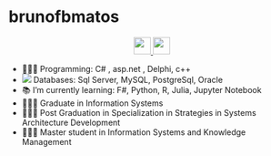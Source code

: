 # brunofbmatos
 

<p align="center">
<a href="https://www.linkedin.com/in/bruno-fabricio-braga-matos-914b7120/" target="_blank" rel="nofollow, noreferrer, noopener, external"><img  src="https://simpleicons.org/icons/linkedin.svg" height="30px" >
<a href="https://twitter.com/brunofbmatos" target="_blank" rel="nofollow, noreferrer, noopener, external"><img  src="https://simpleicons.org/icons/twitter.svg" height="30px" ></a>
</p>

- 👨🏻‍💻 Programming: C# , asp.net , Delphi, c++
- <img src="https://img.icons8.com/officexs/16/000000/database.png"/> Databases: Sql Server, MySQL, PostgreSql, Oracle
- 📚 I’m currently learning: F#, Python, R, Julia, Jupyter Notebook
- 👨🏻‍🎓 Graduate in Information Systems
- 👨🏻‍🎓 Post Graduation in Specialization in Strategies in Systems Architecture Development
- 👨🏻‍🎓 Master student in Information Systems and Knowledge Management 
<br>
